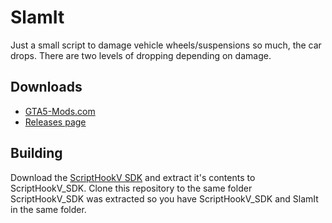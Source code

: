 # SlamIt

Just a small script to damage vehicle wheels/suspensions so much, the car drops. There are two levels of dropping depending on damage.

## Downloads

* [GTA5-Mods.com](https://www.gta5-mods.com/scripts/slam-it)
* [Releases page](https://github.com/E66666666/SlamIt/releases)

## Building

Download the [ScriptHookV SDK](http://www.dev-c.com/gtav/scripthookv/) and extract it's contents to ScriptHookV_SDK. 
Clone this repository to the same folder ScriptHookV_SDK was extracted so you have ScriptHookV_SDK and SlamIt in the same folder.
